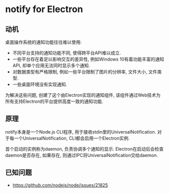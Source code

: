 # notify for Electron

## 动机

桌面操作系统的通知功能往往难以使用:
- 不同平台支持的通知功能不同, 使得跨平台API难以成立.
- 一些平台存在着足以影响交互的差异性, 例如Windows 10有着功能丰富的通知API, 却单个应用无法同时显示多个通知.
- 对数据类型有严格限制, 例如一些平台限制了图片的分辨率, 文件大小, 文件类型.
- 一些桌面环境没有实现通知.

为解决这些问题, 创建了这个由Electron实现的通知组件, 该组件通过Web技术为所有支持Electron的平台提供高度一致的通知功能.

## 原理

notify本身是一个Node.js CLI程序, 用于接收stdin里的UniversalNotification.
对于每一个UniversalNotification, CLI都会启用一个Electron实例.

首个启动的实例称为daemon, 负责协调多个通知的显示.
Electron在启动后会检查daemon是否存在, 如果存在, 则通过IPC将UniversalNotification交给daemon.

## 已知问题

- https://github.com/nodejs/node/issues/21825
